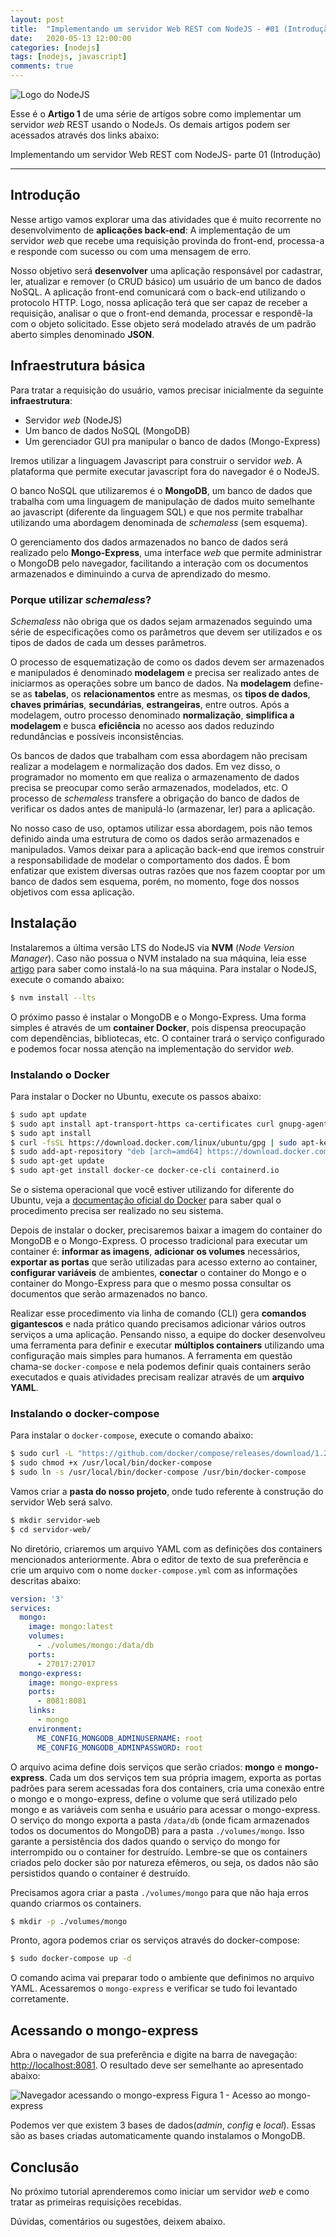 ```yaml
---
layout: post
title:  "Implementando um servidor Web REST com NodeJS - #01 (Introdução)"
date:   2020-05-13 12:00:00
categories: [nodejs]
tags: [nodejs, javascript]
comments: true
---
```


![Logo do NodeJS](https://cdn-images-1.medium.com/max/1200/1*Jx8EXy-c6XKnIEQgPGpz7Q.jpeg "Logo do NodeJS")

Esse é o **Artigo 1** de uma série de artigos sobre como implementar um servidor _web_ REST usando o NodeJs. Os demais artigos podem ser acessados através dos links abaixo:

Implementando um servidor Web REST com NodeJS- parte 01 (Introdução)

---

## Introdução

Nesse artigo vamos explorar uma das atividades que é muito recorrente no desenvolvimento de **aplicações back-end**: A implementação de um servidor _web_ que recebe uma requisição provinda do front-end, processa-a e responde com sucesso ou com uma mensagem de erro.

Nosso objetivo será **desenvolver** uma aplicação responsável por cadastrar, ler, atualizar e remover (o CRUD básico) um usuário de um banco de dados NoSQL. A aplicação front-end comunicará com o back-end utilizando o protocolo HTTP. Logo, nossa aplicação terá que ser capaz de receber a requisição, analisar o que o front-end demanda, processar e respondê-la com o objeto solicitado. Esse objeto será modelado através de um padrão aberto simples denominado **JSON**.

## Infraestrutura básica

Para tratar a requisição do usuário, vamos precisar inicialmente da seguinte **infraestrutura**:
- Servidor _web_ (NodeJS)
- Um banco de dados NoSQL (MongoDB)
- Um gerenciador GUI pra manipular o banco de dados (Mongo-Express)

Iremos utilizar a linguagem Javascript para construir o servidor _web_. A plataforma que permite executar javascript fora do navegador é o NodeJS.

O banco NoSQL que utilizaremos é o **MongoDB**, um banco de dados que trabalha com uma linguagem de manipulação de dados muito semelhante ao javascript (diferente da linguagem SQL) e que nos permite trabalhar utilizando uma abordagem denominada de _schemaless_ (sem esquema).

O gerenciamento dos dados armazenados no banco de dados será realizado pelo **Mongo-Express**, uma interface _web_ que permite administrar o MongoDB pelo navegador, facilitando a interação com os documentos armazenados e diminuindo a curva de aprendizado do mesmo.

### Porque utilizar _schemaless_?

_Schemaless_ não obriga que os dados sejam armazenados seguindo uma série de especificações como os parâmetros que devem ser utilizados e os tipos de dados de cada um desses parâmetros.

O processo de esquematização de como os dados devem ser armazenados e manipulados é denominado **modelagem** e precisa ser realizado antes de iniciarmos as operações sobre um banco de dados. Na **modelagem** define-se as **tabelas**, os **relacionamentos** entre as mesmas, os **tipos de dados**, **chaves primárias**, **secundárias**, **estrangeiras**, entre outros. Após a modelagem, outro processo denominado **normalização**, **simplifica a modelagem** e busca **eficiência** no acesso aos dados reduzindo redundâncias e possíveis inconsistências.

Os bancos de dados que trabalham com essa abordagem não precisam realizar a modelagem e normalização dos dados. Em vez disso, o programador no momento em que realiza o armazenamento de dados precisa se preocupar como serão armazenados, modelados, etc. O processo de _schemaless_ transfere a obrigação do banco de dados de verificar os dados antes de manipulá-lo (armazenar, ler) para a aplicação.

No nosso caso de uso, optamos utilizar essa abordagem, pois não temos definido ainda uma estrutura de como os dados serão armazenados e manipulados. Vamos deixar para a aplicação back-end que iremos construir a responsabilidade de modelar o comportamento dos dados. É bom enfatizar que existem diversas outras razões que nos fazem cooptar por um banco de dados sem esquema, porém, no momento, foge dos nossos objetivos com essa aplicação.

## Instalação

Instalaremos a última versão LTS do NodeJS via **NVM** (_Node Version Manager_). Caso não possua o NVM instalado na sua máquina, leia esse [artigo](https://lets00.github.io/posts/gerenciando-versoes-do-node-com-nvm/) para saber como instalá-lo na sua máquina. Para instalar o NodeJS, execute o comando abaixo:

```sh
$ nvm install --lts 
```

O próximo passo é instalar o MongoDB e o Mongo-Express. Uma forma simples é através de um **container Docker**, pois dispensa preocupação com dependências, bibliotecas, etc. O container trará o serviço configurado e podemos focar nossa atenção na implementação do servidor _web_. 

### Instalando o Docker

Para instalar o Docker no Ubuntu, execute os passos abaixo:

```sh
$ sudo apt update
$ sudo apt install apt-transport-https ca-certificates curl gnupg-agent software-properties-common
$ sudo apt install
$ curl -fsSL https://download.docker.com/linux/ubuntu/gpg | sudo apt-key add -
$ sudo add-apt-repository "deb [arch=amd64] https://download.docker.com/linux/ubuntu $(lsb_release -cs) stable"
$ sudo apt-get update
$ sudo apt-get install docker-ce docker-ce-cli containerd.io
```

Se o sistema operacional que você estiver utilizando for diferente do Ubuntu, veja a [documentação oficial do Docker](https://docs.docker.com/engine/install/) para saber qual o procedimento precisa ser realizado no seu sistema.

Depois de instalar o docker, precisaremos baixar a imagem do container do MongoDB e o Mongo-Express. O processo tradicional para executar um container é: **informar as imagens**, **adicionar os volumes** necessários, **exportar as portas** que serão utilizadas para acesso externo ao container, **configurar variáveis** de ambientes, **conectar** o container do Mongo e o container do Mongo-Express para que o mesmo possa consultar os documentos que serão armazenados no banco.

Realizar esse procedimento via linha de comando (CLI) gera **comandos gigantescos** e nada prático quando precisamos adicionar vários outros serviços a uma aplicação. Pensando nisso, a equipe do docker desenvolveu uma ferramenta para definir e executar **múltiplos containers** utilizando uma configuração mais simples para humanos. A ferramenta em questão chama-se `docker-compose` e nela podemos definir quais containers serão executados e quais atividades precisam realizar através de um **arquivo YAML**.

### Instalando o docker-compose

Para instalar o `docker-compose`, execute o comando abaixo:

``` sh
$ sudo curl -L "https://github.com/docker/compose/releases/download/1.25.5/docker-compose-$(uname -s)-$(uname -m)" -o /usr/local/bin/docker-compose
$ sudo chmod +x /usr/local/bin/docker-compose
$ sudo ln -s /usr/local/bin/docker-compose /usr/bin/docker-compose
```

Vamos criar a **pasta do nosso projeto**, onde tudo referente à construção do servidor Web será salvo.

```sh
$ mkdir servidor-web
$ cd servidor-web/
```

No diretório, criaremos um arquivo YAML com as definições dos containers mencionados anteriormente. Abra o editor de texto de sua preferência e crie um arquivo com o nome `docker-compose.yml` com as informações descritas abaixo:

```yaml
version: '3'
services:
  mongo:
    image: mongo:latest
    volumes:
      - ./volumes/mongo:/data/db
    ports:
      - 27017:27017
  mongo-express:
    image: mongo-express
    ports:
      - 8081:8081
    links:
      - mongo
    environment:
      ME_CONFIG_MONGODB_ADMINUSERNAME: root
      ME_CONFIG_MONGODB_ADMINPASSWORD: root
```

O arquivo acima define dois serviços que serão criados: **mongo** e **mongo-express**. Cada um dos serviços tem sua própria imagem, exporta as portas padrões para serem acessadas fora dos containers, cria uma conexão entre o mongo e o mongo-express, define o volume que será utilizado pelo mongo e as variáveis com senha e usuário para acessar o mongo-express. O serviço do mongo exporta a pasta `/data/db` (onde ficam armazenados todos os documentos do MongoDB) para a pasta `./volumes/mongo`. Isso garante a persistência dos dados quando o serviço do mongo for interrompido ou o container for destruído. Lembre-se que os containers criados pelo docker são por natureza efêmeros, ou seja, os dados não são persistidos quando o container é destruído.

Precisamos agora criar a pasta `./volumes/mongo` para que não haja erros quando criarmos os containers.

```sh
$ mkdir -p ./volumes/mongo
```

Pronto, agora podemos criar os serviços através do docker-compose:

```sh
$ sudo docker-compose up -d
```
O comando acima vai preparar todo o ambiente que definimos no arquivo YAML. Acessaremos o `mongo-express` e verificar se tudo foi levantado corretamente.

## Acessando o mongo-express

Abra o navegador de sua preferência e digite na barra de navegação: [http://localhost:8081](http://localhost:8081). O resultado deve ser semelhante ao apresentado abaixo:

![Navegador acessando o mongo-express](/assets/images/2020/implementando-um-servidor-web-rest-com-nodejs-1/mongo-express.png "Navegador acessando o mongo-express")
Figura 1 - Acesso ao mongo-express

Podemos ver que existem 3 bases de dados(_admin_, _config_ e _local_). Essas são as bases criadas automaticamente quando instalamos o MongoDB.

## Conclusão

No próximo tutorial aprenderemos como iniciar um servidor _web_ e como tratar as primeiras requisições recebidas.

Dúvidas, comentários ou sugestões, deixem abaixo.
